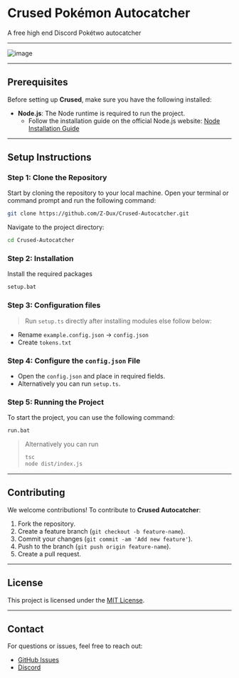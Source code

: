 # Crused Pokémon Autocatcher

A free high end Discord Pokétwo autocatcher


---
![image](https://github.com/user-attachments/assets/87c37a15-2845-437f-a58c-f7c517b06b54)

---
## Prerequisites

Before setting up **Crused**, make sure you have the following installed:

- **Node.js**: The Node runtime is required to run the project.
  - Follow the installation guide on the official Node.js website: [Node Installation Guide](https://nodejs.org/en/learn/getting-started/how-to-install-nodejs)

---

## Setup Instructions

### Step 1: Clone the Repository

Start by cloning the repository to your local machine. Open your terminal or command prompt and run the following command:

```bash
git clone https://github.com/Z-Dux/Crused-Autocatcher.git
```

Navigate to the project directory:

```bash
cd Crused-Autocatcher
```

### Step 2: Installation
Install the required packages
```bash
setup.bat
```

### Step 3: Configuration files
> Run `setup.ts` directly after installing modules else follow below:
- Rename `example.config.json` -> `config.json`
- Create `tokens.txt`

### Step 4: Configure the `config.json` File

- Open the `config.json` and place in required fields.
- Alternatively you can run `setup.ts`.

### Step 5: Running the Project

To start the project, you can use the following command:

```bash
run.bat
```
> Alternatively you can run
> ```bash
> tsc
> node dist/index.js
> ```

---


## Contributing

We welcome contributions! To contribute to **Crused Autocatcher**:

1. Fork the repository.
2. Create a feature branch (`git checkout -b feature-name`).
3. Commit your changes (`git commit -am 'Add new feature'`).
4. Push to the branch (`git push origin feature-name`).
5. Create a pull request.

---

## License

This project is licensed under the [MIT License](LICENSE).

---

## Contact

For questions or issues, feel free to reach out:

- [GitHub Issues](https://github.com/Z-Dux/Crused-Autocatcher/issues)
- [Discord](https://broskie.xyz)
